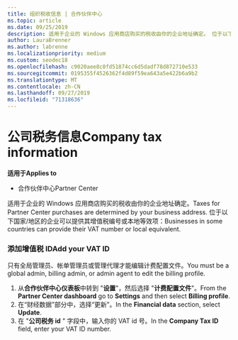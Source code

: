 ```yaml
---
title: 组织税收信息 | 合作伙伴中心
ms.topic: article
ms.date: 09/25/2019
description: 适用于企业的 Windows 应用商店购买的税收由你的企业地址确定。 位于以下国家/地区的企业可以提供其增值税编号或本地等效项：
author: LauraBrenner
ms.author: labrenne
ms.localizationpriority: medium
ms.custom: seodec18
ms.openlocfilehash: c9020aee8c0fd51874cc6d5dadf78d872710e533
ms.sourcegitcommit: 0195355f4526362f4d89f59ea643a5e422b6a9b2
ms.translationtype: MT
ms.contentlocale: zh-CN
ms.lasthandoff: 09/27/2019
ms.locfileid: "71318636"
---
```

# <a name="company-tax-information"></a><span data-ttu-id="9397b-104">公司税务信息</span><span class="sxs-lookup"><span data-stu-id="9397b-104">Company tax information</span></span>

<span data-ttu-id="9397b-105">**适用于**</span><span class="sxs-lookup"><span data-stu-id="9397b-105">**Applies to**</span></span>

-  <span data-ttu-id="9397b-106">合作伙伴中心</span><span class="sxs-lookup"><span data-stu-id="9397b-106">Partner Center</span></span>

<span data-ttu-id="9397b-107">适用于企业的 Windows 应用商店购买的税收由你的企业地址确定。</span><span class="sxs-lookup"><span data-stu-id="9397b-107">Taxes for Partner Center purchases are determined by your business address.</span></span> <span data-ttu-id="9397b-108">位于以下国家/地区的企业可以提供其增值税编号或本地等效项：</span><span class="sxs-lookup"><span data-stu-id="9397b-108">Businesses in some countries can provide their VAT number or local equivalent.</span></span>

### <a name="add-your-vat-id"></a><span data-ttu-id="9397b-109">添加增值税 ID</span><span class="sxs-lookup"><span data-stu-id="9397b-109">Add your VAT ID</span></span>

<span data-ttu-id="9397b-110">只有全局管理员、帐单管理员或管理代理才能编辑计费配置文件。</span><span class="sxs-lookup"><span data-stu-id="9397b-110">You must be a global admin, billing admin, or admin agent to  edit the billing profile.</span></span>

1.  <span data-ttu-id="9397b-111">从**合作伙伴中心仪表板**中转到 "**设置**"，然后选择 "**计费配置文件**"。</span><span class="sxs-lookup"><span data-stu-id="9397b-111">From the **Partner Center dashboard** go to  **Settings** and then select **Billing profile**.</span></span>
2.  <span data-ttu-id="9397b-112">在“财经数据”部分中，选择“更新”。</span><span class="sxs-lookup"><span data-stu-id="9397b-112">In the **Financial data** section, select **Update**.</span></span>
3.  <span data-ttu-id="9397b-113">在 "**公司税务 id** " 字段中，输入你的 VAT id 号。</span><span class="sxs-lookup"><span data-stu-id="9397b-113">In the **Company Tax ID** field, enter your VAT ID number.</span></span>



 




